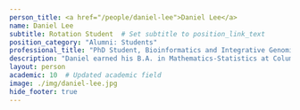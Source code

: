 ```yaml
---
person_title: <a href="/people/daniel-lee">Daniel Lee</a>
name: Daniel Lee
subtitle: Rotation Student  # Set subtitle to position_link_text
position_category: "Alumni: Students"
professional_title: "PhD Student, Bioinformatics and Integrative Genomics (BIG), Harvard Medical School"
description: "Daniel earned his B.A. in Mathematics-Statistics at Columbia University with a minor in Chemistry. There, he used a computational model called the Cellular Potts Model to study segregation patterns of breast cancer cells under Professor Laura Kaufman."
layout: person
academic: 10  # Updated academic field
image: ./img/daniel-lee.jpg
hide_footer: true
---
```


